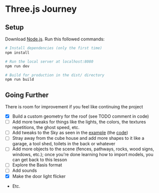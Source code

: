 # Three.js Journey

## Setup

Download [Node.js](https://nodejs.org/en/download/).
Run this followed commands:

```bash
# Install dependencies (only the first time)
npm install

# Run the local server at localhost:8080
npm run dev

# Build for production in the dist/ directory
npm run build
```

## Going Further

There is room for improvement if you feel like continuing the project

- [x] Build a custom geometry for the roof (see TODO comment in code)
- [ ] Add more tweaks for things like the lights, the colors, the textures repetitions, the ghost speed, etc.
- [ ] Add tweaks to the Sky as seen in the [example](https://threejs.org/examples/?q=sky#webgl_shaders_sky) (the [code](https://github.com/mrdoob/three.js/blob/master/examples/webgl_shaders_sky.html))
- [ ] Stray away from the cube house and add more shapes to it like a garage, a tool shed, toilets in the back or whatever
- [ ] Add more objects to the scene (fences, pathways, rocks, wood signs, windows, etc.); once you're done learning how to import models, you can get back to this lesson
- [ ] Explore the Basis format
- [ ] Add sounds
- [x] Make the door light flicker
- Etc.

